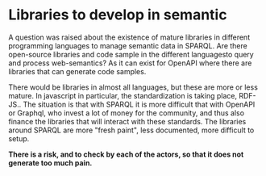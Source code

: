# Libraries to develop in semantic

A question was raised about the existence of mature libraries in different programming languages ​​to manage semantic data in SPARQL. Are there open-source libraries and code sample in the different languages ​​to query and process web-semantics? As it can exist for OpenAPI where there are libraries that can generate code samples.

There would be libraries in almost all languages, but these are more or less mature. In javascript in particular, the standardization is taking place, RDF-JS.. The situation is that with SPARQL it is more difficult that with OpenAPI or Graphql, who invest a lot of money for the community, and thus also finance the libraries that will interact with these standards. The libraries around SPARQL are more "fresh paint", less documented, more difficult to setup.

**There is a risk, and to check by each of the actors, so that it does not generate too much pain.**

